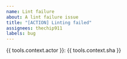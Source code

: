 ```yaml
---
name: Lint failure
about: A lint failure issue
title: "[ACTION] Linting failed"
assignees: thechip911
labels: bug
---
```

{{ tools.context.actor }}: {{ tools.context.sha }}

